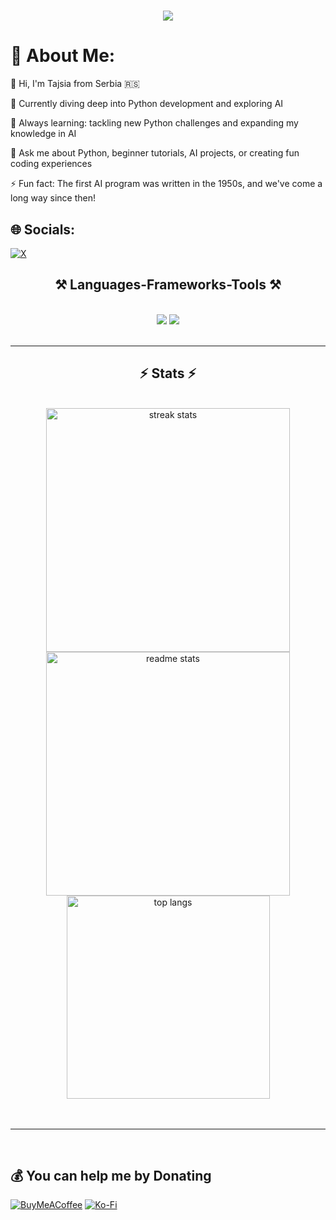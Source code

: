 <h1 align="center">
    <img src="https://readme-typing-svg.herokuapp.com/?font=Righteous&size=35&center=true&vCenter=true&width=500&height=70&duration=4000&lines=Hello+There!+👋;+Welcome+To+Python+Quest!;" />
</h1>

# 💫 About Me:
👋 Hi, I'm Tajsia from Serbia 🇷🇸

🔭 Currently diving deep into Python development and exploring AI

🌱 Always learning: tackling new Python challenges and expanding my knowledge in AI

💬 Ask me about Python, beginner tutorials, AI projects, or creating fun coding experiences

⚡ Fun fact: The first AI program was written in the 1950s, and we've come a long way since then!





## 🌐 Socials:
[![X](https://img.shields.io/badge/X-black.svg?logo=X&logoColor=white)](https://x.com/@PythonQues) 

<h2 align="center">⚒️ Languages-Frameworks-Tools ⚒️</h2>
<br/>
<div align="center">
    <img src="https://skillicons.dev/icons?i=python,javascript,html,css,react,nodejs,typescript" />
    <img src="https://skillicons.dev/icons?i=pycharm,github,figma,git,tensorflow,pytorch,flask" /><br>
</div>

<br/>
<hr/>

<h2 align="center">⚡ Stats ⚡</h2>
<br>
<div align="center">
  <img width=390 src="https://github-readme-streak-stats-salesp07.vercel.app/?user=PythonMoonQuest&count_private=true&theme=react&border_radius=10" alt="streak stats"/>
  <img width=390 src="https://github-readme-stats-salesp07.vercel.app/api?username=PythonMoonQuest&count_private=true&show_icons=true&theme=react&rank_icon=github&border_radius=10" alt="readme stats" />
  <br/>
  <img width=325 align="center" src="https://github-readme-stats-salesp07.vercel.app/api/top-langs/?username=PythonMoonQuest&hide=HTML&langs_count=8&layout=compact&theme=react&border_radius=10&size_weight=0.5&count_weight=0.5&exclude_repo=github-readme-stats" alt="top langs" />
</div>
<br/><br/>
<hr/>
<br/>



  ## 💰 You can help me by Donating
  [![BuyMeACoffee](https://img.shields.io/badge/Buy%20Me%20a%20Coffee-ffdd00?style=for-the-badge&logo=buy-me-a-coffee&logoColor=black)](https://buymeacoffee.com/pythonquest) [![Ko-Fi](https://img.shields.io/badge/Ko--fi-F16061?style=for-the-badge&logo=ko-fi&logoColor=white)](https://ko-fi.com/pythonquest) 

  
<!-- Proudly created with GPRM ( https://gprm.itsvg.in ) -->
